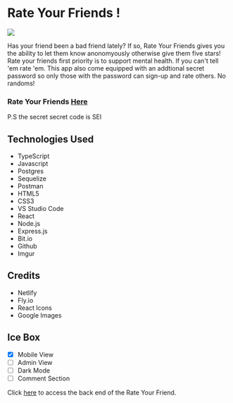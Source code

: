 # Rate Your Friends !

![](https://i.imgur.com/z5q6K1s.png)

 Has your friend been a bad friend lately? If so, Rate Your Friends gives you the ability to let them know anonomyously otherwise give them five stars! Rate your friends first priority is to support mental health. If you can't tell 'em rate 'em. This app also come equipped with an addtional secret password so only those with the password can sign-up and rate others. No randoms!

### Rate Your Friends [**Here**](https://rate-your-friends.netlify.app/)

P.S the secret secret code is SEI 

## Technologies Used 

- TypeScript
- Javascript
- Postgres
- Sequelize
- Postman
- HTML5
- CSS3
- VS Studio Code
- React
- Node.js
- Express.js
- Bit.io
- Github
- Imgur

## Credits 
- Netlify
- Fly.io
- React Icons
- Google Images
## Ice Box 
- [X] Mobile View
- [  ] Admin View
- [  ] Dark Mode
- [  ] Comment Section

Click  [here](https://github.com/dayanalittle/rate-your-friend-back.git) to access the back end of the Rate Your Friend.


